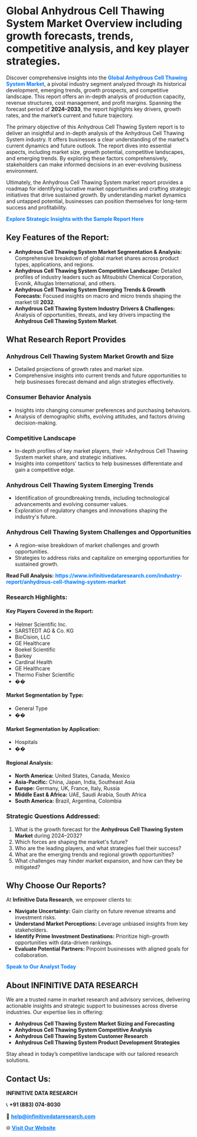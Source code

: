 <h1>Global Anhydrous Cell Thawing System Market Overview including growth forecasts, trends, competitive analysis, and key player strategies.</h1>
<p>
Discover comprehensive insights into the 
<a href="https://www.infinitivedataresearch.com/industry-report/anhydrous-cell-thawing-system-market" rel="dofollow" style="color: #007BFF; text-decoration: none;"><strong>Global Anhydrous Cell Thawing System Market</strong></a>, a pivotal industry segment analyzed through its historical development, emerging trends, growth prospects, and competitive landscape. This report offers an in-depth analysis of production capacity, revenue structures, cost management, and profit margins. Spanning the forecast period of <strong>2024–2033</strong>, the report highlights key drivers, growth rates, and the market’s current and future trajectory.
</p>
<p>
The primary objective of this Anhydrous Cell Thawing System report is to deliver an insightful and in-depth analysis of the Anhydrous Cell Thawing System industry. It offers businesses a clear understanding of the market's current dynamics and future outlook. The report dives into essential aspects, including market size, growth potential, competitive landscapes, and emerging trends. By exploring these factors comprehensively, stakeholders can make informed decisions in an ever-evolving business environment.
</p>
<p>
Ultimately, the Anhydrous Cell Thawing System market report provides a roadmap for identifying lucrative market opportunities and crafting strategic initiatives that drive sustained growth. By understanding market dynamics and untapped potential, businesses can position themselves for long-term success and profitability.
</p>
<p>
<a href="https://www.infinitivedataresearch.com/request-sample/reportId=108377" style="color: #007BFF; text-decoration: none;"><strong>Explore Strategic Insights with the Sample Report Here</strong></a>
</p>

<h2>Key Features of the Report:</h2>
<ul>
<li><strong>Anhydrous Cell Thawing System Market Segmentation & Analysis:</strong> Comprehensive breakdown of global market shares across product types, applications, and regions.</li>
<li><strong>Anhydrous Cell Thawing System Competitive Landscape:</strong> Detailed profiles of industry leaders such as Mitsubishi Chemical Corporation, Evonik, Altuglas International, and others.</li>
<li><strong>Anhydrous Cell Thawing System Emerging Trends & Growth Forecasts:</strong> Focused insights on macro and micro trends shaping the market till <strong>2032</strong>.</li>
<li><strong>Anhydrous Cell Thawing System Industry Drivers & Challenges:</strong> Analysis of opportunities, threats, and key drivers impacting the <strong>Anhydrous Cell Thawing System Market</strong>.</li>
</ul>

<h2>What Research Report Provides</h2>
<h3>Anhydrous Cell Thawing System Market Growth and Size</h3>
<ul>
<li>Detailed projections of growth rates and market size.</li>
<li>Comprehensive insights into current trends and future opportunities to help businesses forecast demand and align strategies effectively.</li>
</ul>

<h3>Consumer Behavior Analysis</h3>
<ul>
<li>Insights into changing consumer preferences and purchasing behaviors.</li>
<li>Analysis of demographic shifts, evolving attitudes, and factors driving decision-making.</li>
</ul>

<h3>Competitive Landscape</h3>
<ul>
<li>In-depth profiles of key market players, their >Anhydrous Cell Thawing System market share, and strategic initiatives.</li>
<li>Insights into competitors' tactics to help businesses differentiate and gain a competitive edge.</li>
</ul>

<h3>Anhydrous Cell Thawing System Emerging Trends</h3>
<ul>
<li>Identification of groundbreaking trends, including technological advancements and evolving consumer values.</li>
<li>Exploration of regulatory changes and innovations shaping the industry's future.</li>
</ul>

<h3>Anhydrous Cell Thawing System Challenges and Opportunities</h3>
<ul>
<li>A region-wise breakdown of market challenges and growth opportunities.</li>
<li>Strategies to address risks and capitalize on emerging opportunities for sustained growth.</li>
</ul>
<p><strong>Read Full Analysis:</strong> <a href="https://www.infinitivedataresearch.com/industry-report/anhydrous-cell-thawing-system-market" rel="dofollow" style="color: #007BFF; text-decoration: none;"><strong>https://www.infinitivedataresearch.com/industry-report/anhydrous-cell-thawing-system-market</strong></a></p>
<h3>Research Highlights:</h3>
<h4>Key Players Covered in the Report:</h4>
<ul><li>Helmer Scientific Inc.</li><li>SARSTEDT AG &amp; Co. KG</li><li>BioCision, LLC</li><li>GE Healthcare</li><li>Boekel Scientific</li><li>Barkey</li><li>Cardinal Health</li><li>GE Healthcare</li><li>Thermo Fisher Scientific</li><li>��</li></ul>
<h4>Market Segmentation by Type:</h4>
<ul><li>General Type</li><li>��</li></ul>
<h4>Market Segmentation by Application:</h4>
<ul><li>Hospitals</li><li>��</li></ul>

<h4>Regional Analysis:</h4>
<ul>
<li><strong>North America:</strong> United States, Canada, Mexico</li>
<li><strong>Asia-Pacific:</strong> China, Japan, India, Southeast Asia</li>
<li><strong>Europe:</strong> Germany, UK, France, Italy, Russia</li>
<li><strong>Middle East & Africa:</strong> UAE, Saudi Arabia, South Africa</li>
<li><strong>South America:</strong> Brazil, Argentina, Colombia</li>
</ul>

<h3>Strategic Questions Addressed:</h3>
<ol>
<li>What is the growth forecast for the <strong>Anhydrous Cell Thawing System Market</strong> during 2024–2032?</li>
<li>Which forces are shaping the market's future?</li>
<li>Who are the leading players, and what strategies fuel their success?</li>
<li>What are the emerging trends and regional growth opportunities?</li>
<li>What challenges may hinder market expansion, and how can they be mitigated?</li>
</ol>

<h2>Why Choose Our Reports?</h2>
<p>At <strong>Infinitive Data Research</strong>, we empower clients to:</p>
<ul>
<li><strong>Navigate Uncertainty:</strong> Gain clarity on future revenue streams and investment risks.</li>
<li><strong>Understand Market Perceptions:</strong> Leverage unbiased insights from key stakeholders.</li>
<li><strong>Identify Prime Investment Destinations:</strong> Prioritize high-growth opportunities with data-driven rankings.</li>
<li><strong>Evaluate Potential Partners:</strong> Pinpoint businesses with aligned goals for collaboration.</li>
</ul>
<p><a href="https://www.infinitivedataresearch.com/industry-report/anhydrous-cell-thawing-system-market" rel="dofollow" style="color: #007BFF; text-decoration: none;"><strong>Speak to Our Analyst Today</strong></a></p>

<h2>About INFINITIVE DATA RESEARCH</h2>
<p>We are a trusted name in market research and advisory services, delivering actionable insights and strategic support to businesses across diverse industries. Our expertise lies in offering:</p>
<ul>
<li><strong>Anhydrous Cell Thawing System Market Sizing and Forecasting</strong></li>
<li><strong>Anhydrous Cell Thawing System Competitive Analysis</strong></li>
<li><strong>Anhydrous Cell Thawing System Customer Research</strong></li>
<li><strong>Anhydrous Cell Thawing System Product Development Strategies</strong></li>
</ul>
<p>Stay ahead in today’s competitive landscape with our tailored research solutions.</p>

<h2>Contact Us:</h2>
<p><strong>INFINITIVE DATA RESEARCH</strong></p>
<p>📞 <strong>+91 (883) 074-8030</strong></p>
<p>📧 <strong><a href="mailto:help@infinitivedataresearch.com" style="color: #007BFF;">help@infinitivedataresearch.com</a></strong></p>
<p>🌐 <strong><a href="https://www.infinitivedataresearch.com" rel="dofollow" style="color: #007BFF;">Visit Our Website</a></strong></p>